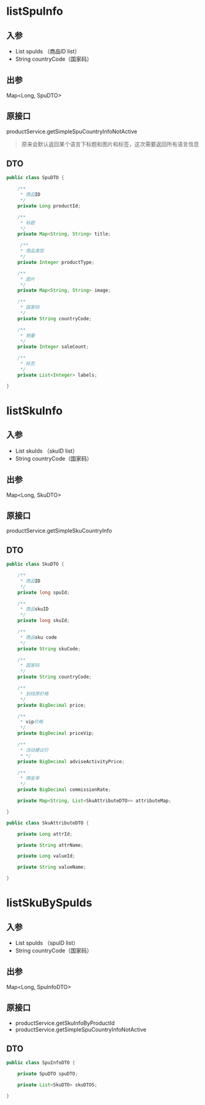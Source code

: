 # listSpuInfo

## 入参

- List<Long> spuIds （商品ID list）
-  String countryCode（国家码）

## 出参

Map<Long, SpuDTO>

## 原接口

productService.getSimpleSpuCountryInfoNotActive

> 原来会默认返回某个语言下标题和图片和标签，这次需要返回所有语言信息

## DTO

```java
public class SpuDTO {

    /**
     * 商品ID
     */
    private Long productId;

    /**
     * 标题
     */
    private Map<String, String> title;

     /**
     * 商品类型
     */
    private Integer productType;

    /**
     * 图片
     */
    private Map<String, String> image;

    /**
     * 国家码
     */
    private String countryCode;

    /**
     * 销量
     */
    private Integer saleCount;

    /**
     * 标签
     */
    private List<Integer> labels;

}
```

# listSkuInfo

## 入参

- List<Long> skuIds （skuID list）
-  String countryCode（国家码）

## 出参

Map<Long, SkuDTO>

## 原接口

productService.getSimpleSkuCountryInfo

## DTO

```java
public class SkuDTO {

    /**
     * 商品ID
     */
    private long spuId;

    /**
     * 商品skuID
     */
    private long skuId;

    /**
     * 商品sku code
     */
    private String skuCode;

    /**
     * 国家码
     */
    private String countryCode;

    /**
     * 划线原价格
     */
    private BigDecimal price;

    /**
     * vip价格
     */
    private BigDecimal priceVip;

    /**
     * 活动建议价
     * */
    private BigDecimal adviseActivityPrice;

    /**
     * 佣金率
     */
    private BigDecimal commissionRate;

    private Map<String, List<SkuAttributeDTO>> attributeMap;

}
```

```java
public class SkuAttributeDTO {

    private Long attrId;

    private String attrName;

    private Long valueId;

    private String valueName;

}
```

# listSkuBySpuIds

## 入参

- List<Long> spuIds （spuID list）
-  String countryCode（国家码）

## 出参

Map<Long, SpuInfoDTO> 

## 原接口

- productService.getSkuInfoByProductId
- productService.getSimpleSpuCountryInfoNotActive

## DTO

```java
public class SpuInfoDTO {

    private SpuDTO spuDTO;

    private List<SkuDTO> skuDTOS;

}
```

